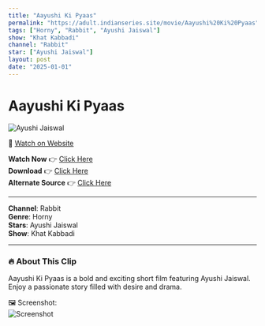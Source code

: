 ```yaml
---
title: "Aayushi Ki Pyaas"
permalink: "https://adult.indianseries.site/movie/Aayushi%20Ki%20Pyaas"
tags: ["Horny", "Rabbit", "Ayushi Jaiswal"]
show: "Khat Kabbadi"
channel: "Rabbit"
star: ["Ayushi Jaiswal"]
layout: post
date: "2025-01-01"
---
```


# Aayushi Ki Pyaas

![Ayushi Jaiswal](https://shorts.desisins.com/wp-content/uploads/2024/07/Khat-Kabbadi-DesiSins.com_.jpg)

🔗 [Watch on Website](https://adult.indianseries.site/movie/Aayushi%20Ki%20Pyaas)

**Watch Now** 👉 [Click Here](https://adult.indianseries.site/movie/Aayushi%20Ki%20Pyaas)  
**Download** 👉 [Click Here](https://adult.indianseries.site/movie/Aayushi%20Ki%20Pyaas)  
**Alternate Source** 👉 [Click Here](https://adult.indianseries.site/movie/Aayushi%20Ki%20Pyaas)

---

**Channel**: Rabbit  
**Genre**: Horny  
**Stars**: Ayushi Jaiswal  
**Show**: Khat Kabbadi

---

### 🔥 About This Clip

Aayushi Ki Pyaas is a bold and exciting short film featuring Ayushi Jaiswal. Enjoy a passionate story filled with desire and drama.
 
🖼️ Screenshot:  
![Screenshot](https://shorts.desisins.com/wp-content/uploads/2024/07/Khat-Kabbadi-DesiSins.com_.jpg)

